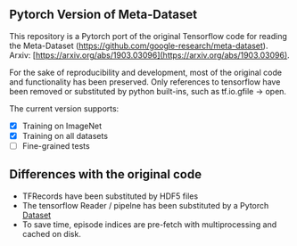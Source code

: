 ## Pytorch Version of Meta-Dataset
This repository is a Pytorch port of the original Tensorflow code for reading the Meta-Dataset (https://github.com/google-research/meta-dataset). Arxiv: [https://arxiv.org/abs/1903.03096](https://arxiv.org/abs/1903.03096).

For the sake of reproducibility and development, most of the original code and functionality has been preserved. Only references to tensorflow have been removed or substituted by python built-ins, such as tf.io.gfile -> open.

The current version supports:
- [x] Training on ImageNet
- [x] Training on all datasets
- [ ] Fine-grained tests

## Differences with the original code
* TFRecords have been substituted by HDF5 files
* The tensorflow Reader / pipelne has been substituted by a Pytorch [Dataset](https://github.com/prlz77/meta-dataset-pytorch/blob/master/meta_dataset/datasets/class_dataset.py)
* To save time, episode indices are pre-fetch with multiprocessing and cached on disk.


